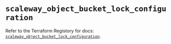 # `scaleway_object_bucket_lock_configuration`

Refer to the Terraform Registory for docs: [`scaleway_object_bucket_lock_configuration`](https://registry.terraform.io/providers/scaleway/scaleway/2.39.0/docs/resources/object_bucket_lock_configuration).
